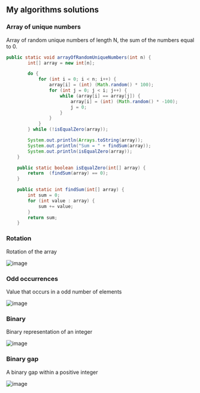 ##   My algorithms solutions


###   Array of unique numbers

  Array of random unique numbers of length N, the sum of the numbers equal to 0.

```java
public static void arrayOfRandomUniqueNumbers(int n) {
        int[] array = new int[n];

        do {
            for (int i = 0; i < n; i++) {
                array[i] = (int) (Math.random() * 100);
                for (int j = 0; j < i; j++) {
                    while (array[i] == array[j]) {
                        array[i] = (int) (Math.random() * -100);
                        j = 0;
                    }
                }
            }
        } while (!isEqualZero(array));

        System.out.println(Arrays.toString(array));
        System.out.println("Sum = " + findSum(array));
        System.out.println(isEqualZero(array));
    }

    public static boolean isEqualZero(int[] array) {
        return  (findSum(array) == 0);
    }

    public static int findSum(int[] array) {
        int sum = 0;
        for (int value : array) {
            sum += value;
        }
        return sum;
    }
```
 
  
###   Rotation
  Rotation of the array

 ![image](https://user-images.githubusercontent.com/76003029/131583630-72849518-35fd-4573-8570-0e669b43c7a9.png)
 
 
###   Odd occurrences
  Value that occurs in a odd number of elements
  
  ![image](https://user-images.githubusercontent.com/76003029/132076172-1c64c1ef-5a3b-4e09-8fca-b0d7665f98b5.png)
  

###   Binary
  Binary representation of an integer
 
 ![image](https://user-images.githubusercontent.com/76003029/131583130-200b8a4d-7de5-4a19-a40e-8210dd7e908f.png)
 
 
###   Binary gap 
  A binary gap within a positive integer
 
 ![image](https://user-images.githubusercontent.com/76003029/131582293-ec604123-a672-4364-9732-0c4004265a21.png)


 

